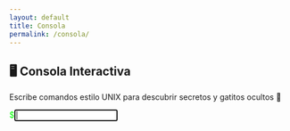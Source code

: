 ```yaml
---
layout: default
title: Consola
permalink: /consola/
---
```


## 🖥️ Consola Interactiva

Escribe comandos estilo UNIX para descubrir secretos y gatitos ocultos 🐾

<div id="terminal">
  <div id="terminal-output"></div>
  <div class="input-line">
    <span style="color: #0f0;">$</span><input id="terminal-input" type="text" autofocus autocomplete="off" />
  </div>
</div>

<link rel="stylesheet" href="/assets/css/console-style.css">
<script src="/assets/js/console.js"></script>